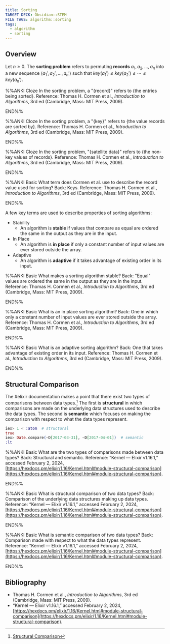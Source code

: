 ```yaml
---
title: Sorting
TARGET DECK: Obsidian::STEM
FILE TAGS: algorithm::sorting
tags:
  - algorithm
  - sorting
---
```


## Overview

Let $n \geq 0$. The **sorting problem** refers to permuting **records** $a_1, a_2, \ldots, a_n$ into a new sequence $\langle a_1', a_2', \ldots, a_n' \rangle$ such that $key(a_1') \leq key(a_2') \leq \cdots \leq key(a_n')$.

%%ANKI
Cloze
In the sorting problem, a "{record}" refers to {the entries being sorted}.
Reference: Thomas H. Cormen et al., *Introduction to Algorithms*, 3rd ed (Cambridge, Mass: MIT Press, 2009).
<!--ID: 1706981319280-->
END%%

%%ANKI
Cloze
In the sorting problem, a "{key}" refers to {the value records are sorted by}.
Reference: Thomas H. Cormen et al., *Introduction to Algorithms*, 3rd ed (Cambridge, Mass: MIT Press, 2009).
<!--ID: 1706981319310-->
END%%

%%ANKI
Cloze
In the sorting problem, "{satellite data}" refers to {the non-key values of records}.
Reference: Thomas H. Cormen et al., *Introduction to Algorithms*, 3rd ed (Cambridge, Mass: MIT Press, 2009).
<!--ID: 1706981319317-->
END%%

%%ANKI
Basic
What term does Cormen et al. use to describe the record value used for sorting?
Back: Keys.
Reference: Thomas H. Cormen et al., *Introduction to Algorithms*, 3rd ed (Cambridge, Mass: MIT Press, 2009).
<!--ID: 1706981319324-->
END%%

A few key terms are used to describe properties of sorting algorithms:

* Stability
	* An algorithm is **stable** if values that compare as equal are ordered the same in the output as they are in the input.
* In Place
	* An algorithm is **in place** if only a constant number of input values are ever stored outside the array.
* Adaptive
	* An algorithm is **adaptive** if it takes advantage of existing order in its input.

%%ANKI
Basic
What makes a sorting algorithm stable?
Back: "Equal" values are ordered the same in the output as they are in the input.
Reference: Thomas H. Cormen et al., *Introduction to Algorithms*, 3rd ed (Cambridge, Mass: MIT Press, 2009).
<!--ID: 1706925787139-->
END%%

%%ANKI
Basic
What is an in place sorting algorithm?
Back: One in which only a constant number of input values are ever stored outside the array.
Reference: Thomas H. Cormen et al., *Introduction to Algorithms*, 3rd ed (Cambridge, Mass: MIT Press, 2009).
<!--ID: 1706925787146-->
END%%

%%ANKI
Basic
What is an adaptive sorting algorithm?
Back: One that takes advantage of existing order in its input.
Reference: Thomas H. Cormen et al., *Introduction to Algorithms*, 3rd ed (Cambridge, Mass: MIT Press, 2009).
<!--ID: 1707504634774-->
END%%

## Structural Comparison

The #elixir documentation makes a point that there exist two types of comparisons between data types.[^structural] The first is **structural** in which comparisons are made on the underlying data structures used to describe the data types. The second is **semantic** which focuses on making the comparison with respect to what the data types represent.

```elixir
iex> 1 < :atom  # structural
true
iex> Date.compare(~D[2017-03-31], ~D[2017-04-01])  # semantic
:lt
```

%%ANKI
Basic
What are the two types of comparisons made between data types?
Back: Structural and semantic.
Reference: “Kernel — Elixir v1.16.1,” accessed February 2, 2024, [https://hexdocs.pm/elixir/1.16/Kernel.html#module-structural-comparison](https://hexdocs.pm/elixir/1.16/Kernel.html#module-structural-comparison).
<!--ID: 1706913303147-->
END%%

%%ANKI
Basic
What is structural comparison of two data types?
Back: Comparison of the underlying data structures making up data types.
Reference: “Kernel — Elixir v1.16.1,” accessed February 2, 2024, [https://hexdocs.pm/elixir/1.16/Kernel.html#module-structural-comparison](https://hexdocs.pm/elixir/1.16/Kernel.html#module-structural-comparison).
<!--ID: 1706913303155-->
END%%

%%ANKI
Basic
What is semantic comparison of two data types?
Back: Comparison made with respect to what the data types represent.
Reference: “Kernel — Elixir v1.16.1,” accessed February 2, 2024, [https://hexdocs.pm/elixir/1.16/Kernel.html#module-structural-comparison](https://hexdocs.pm/elixir/1.16/Kernel.html#module-structural-comparison).
<!--ID: 1706913303160-->
END%%

## Bibliography

* Thomas H. Cormen et al., *Introduction to Algorithms*, 3rd ed (Cambridge, Mass: MIT Press, 2009).
* “Kernel — Elixir v1.16.1,” accessed February 2, 2024, [https://hexdocs.pm/elixir/1.16/Kernel.html#module-structural-comparison](https://hexdocs.pm/elixir/1.16/Kernel.html#module-structural-comparison).

[^structural]: [Structural Comparison](https://hexdocs.pm/elixir/1.16/Kernel.html#module-structural-comparison)